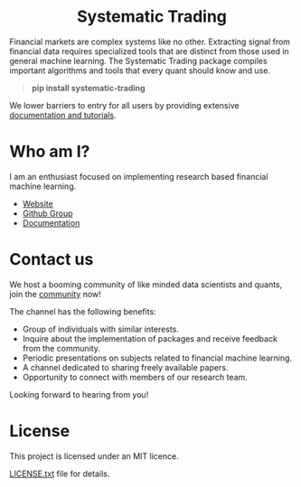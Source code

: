 <div align="center">
  <h1>Systematic Trading</h1>
</div>


Financial markets are complex systems like no other. Extracting signal from financial data requires specialized tools that are distinct from those used in general machine learning. The Systematic Trading package compiles important algorithms and tools that every quant should know and use.

> **pip install systematic-trading**

We lower barriers to entry for all users by providing extensive [documentation and tutorials](https://www.edarchimbaud.com/become-a-quant-trader.html).

# Who am I?

I am an enthusiast focused on implementing research based financial machine learning.

* [Website](https://www.edarchimbaud.com/)
* [Github Group](https://github.com/edarchimbaud)
* [Documentation](https://www.edarchimbaud.com/become-a-quant-trader.html)

# Contact us

We host a booming community of like minded data scientists and quants, join the 
[community](mailto:contact@edarchimbaud.com) now!

The channel has the following benefits: 

- Group of individuals with similar interests.
- Inquire about the implementation of packages and receive feedback from the community.
- Periodic presentations on subjects related to financial machine learning.
- A channel dedicated to sharing freely available papers.
- Opportunity to connect with members of our research team.
 
Looking forward to hearing from you!

# License

This project is licensed under an MIT licence.

[LICENSE.txt](https://github.com/edarchimbaud/systematic-trading/blob/master/LICENSE.txt) file for details.
